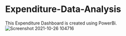 # Expenditure-Data-Analysis

This Expenditure Dashboard is created using PowerBi.
![Screenshot 2021-10-26 104716](https://user-images.githubusercontent.com/89292349/143765725-3b7365dd-e08e-4a10-9cb4-5c89b0179825.png)

